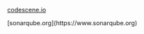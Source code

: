 <div class="left">

[codescene.io](https://codescene.io)
</div>
<div class="right">
[sonarqube.org](https://www.sonarqube.org)

</div>
